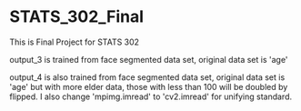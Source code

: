 # STATS_302_Final

This is Final Project for STATS 302

output_3 is trained from face segmented data set, original data set is 'age'

output_4 is also trained from face segmented data set, original data set is 'age' but with more elder data, those with less than 100 will be doubled by flipped. I also change 'mpimg.imread' to 'cv2.imread' for unifying standard. 
